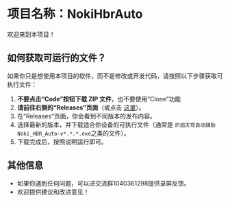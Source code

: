 # 项目名称：NokiHbrAuto

欢迎来到本项目！

## 如何获取可运行的文件？

如果你只是想使用本项目的软件，而不是修改或开发代码，请按照以下步骤获取可执行文件：

1. **不要点击“Code”按钮下载 ZIP 文件**，也不要使用“Clone”功能
2. **请前往右侧的“Releases”页面**（或点击 [这里](https://github.com/nokiruy/Noki-hbr-Auto/releases)）。
3. 在“Releases”页面，你会看到不同版本的发布内容。
4. 选择最新的版本，并下载适合你设备的可执行文件（通常是 `炽焰天穹自动辅助Noki_HBR_Auto-v*.*.*.exe`之类的文件）。
5. 下载完成后，按照说明运行即可。

## 其他信息

- 如果你遇到任何问题，可以进交流群1040361298提供录屏反馈。
- 欢迎提供建议和改进意见！

